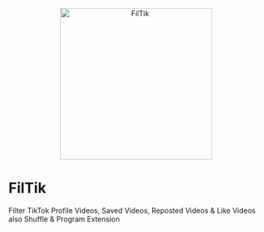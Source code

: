 <p align="center">
	<img src="FilTik.png" width="300" height="300" alt="FilTik">  
</p>

# FilTik
Filter TikTok Profile Videos, Saved Videos, Reposted Videos & Like Videos also Shuffle & Program Extension
